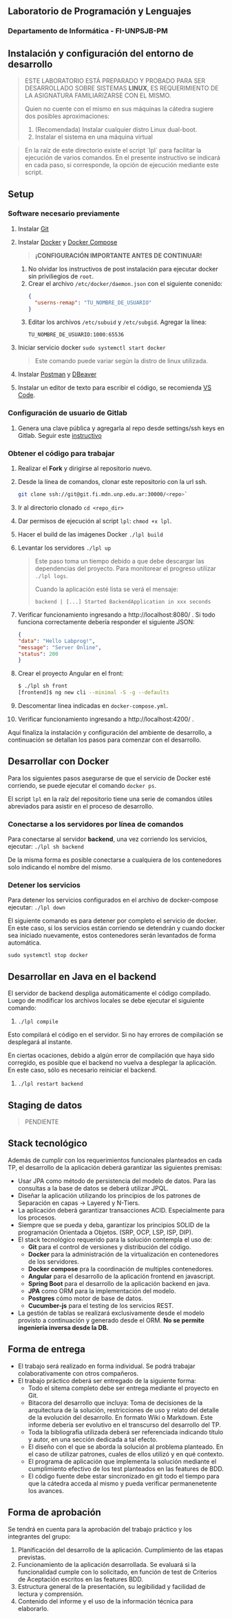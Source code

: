 ## Laboratorio de Programación y Lenguajes

### Departamento de Informática - FI-UNPSJB-PM

## Instalación y configuración del entorno de desarrollo

> ESTE LABORATORIO ESTÁ PREPARADO Y PROBADO PARA SER DESARROLLADO SOBRE SISTEMAS **LINUX**, ES REQUERIMIENTO DE LA ASIGNATURA FAMILIARIZARSE CON EL MISMO.
>
> Quien no cuente con el mismo en sus máquinas la cátedra sugiere dos posibles aproximaciones:
> 1. (Recomendada) Instalar cualquier distro Linux dual-boot.
> 2. Instalar el sistema en una máquina virtual

> En la raíz de este directorio existe el script ´lpl´ para facilitar la ejecución de varios comandos. En el presente instructivo se indicará en cada paso, si corresponde, la opción de ejecución mediante este script. 

## Setup

### Software necesario previamente

1. Instalar [Git](https://git-scm.com/download/linux)

1. Instalar [Docker](https://docs.docker.com/install/linux/docker-ce/ubuntu/) y [Docker Compose](https://docs.docker.com/compose/install/)
    > **¡CONFIGURACIÓN IMPORTANTE ANTES DE CONTINUAR!**
    >
    1. No olvidar los instructivos de post instalación para ejecutar docker sin priviliegios de `root`.
    1. Crear el archivo `/etc/docker/daemon.json` con el siguiente conenido:
        ```json
        {
          "userns-remap": "TU_NOMBRE_DE_USUARIO"
        }
        ```
    1. Editar los archivos `/etc/subuid` y `/etc/subgid`. Agregar la línea:
        ```
        TU_NOMBRE_DE_USUARIO:1000:65536
        ```

1. Iniciar servicio docker `sudo systemctl start docker`
    > Este comando puede variar según la distro de linux utilizada.

1. Instalar [Postman](https://www.postman.com/downloads/) y [DBeaver](https://dbeaver.io/download/)

1. Instalar un editor de texto para escribir el código, se recomienda [VS Code](https://code.visualstudio.com/download).

### Configuración de usuario de Gitlab

1. Genera una clave pública y agregarla al repo desde settings/ssh keys en Gitlab. Seguir este [instructivo](https://git.fi.mdn.unp.edu.ar/help/ssh/README#generating-a-new-ssh-key-pair)

### Obtener el código para trabajar

1. Realizar el **Fork** y dirigirse al repositorio nuevo.

1. Desde la línea de comandos, clonar este repositorio con la url ssh. 
    ```sh
    git clone ssh://git@git.fi.mdn.unp.edu.ar:30000/<repo>`
    ```

1. Ir al directorio clonado `cd <repo_dir>`

1. Dar permisos de ejecución al script `lpl`: `chmod +x lpl`.

1. Hacer el build de las imágenes Docker `./lpl build` 

1. Levantar los servidores `./lpl up`
      > Este paso toma un tiempo debido a que debe descargar las dependencias del proyecto. Para monitorear el progreso utilizar `./lpl logs`.
      >
      > Cuando la aplicación esté lista se verá el mensaje:
      >
      > `backend | [...] Started BackendApplication in xxx seconds`

1. Verificar funcionamiento ingresando a http://localhost:8080/ . Si todo funciona correctamente debería responder el siguiente JSON:
      ```json
      {
      "data": "Hello Labprog!",
      "message": "Server Online",
      "status": 200
      }
      ```
1. Crear el proyecto Angular en el front:
    ```sh
    $ ./lpl sh front
    [frontend]$ ng new cli --minimal -S -g --defaults 
    ```

1. Descomentar linea indicadas en `docker-compose.yml`.

1. Verificar funcionamiento ingresando a http://localhost:4200/ .

Aquí finaliza la instalación y configuración del ambiente de desarrollo, a continuación se detallan los pasos para comenzar con el desarrollo.

## Desarrollar con Docker

Para los siguientes pasos asegurarse de que el servicio de Docker esté corriendo, se puede ejecutar el comando `docker ps`.

El script `lpl` en la raíz del repositorio tiene una serie de comandos útiles abreviados para asistir en el proceso de desarrollo.

### Conectarse a los servidores por línea de comandos

Para conectarse al servidor **backend**, una vez corriendo los servicios, ejecutar: ```./lpl sh backend```

De la misma forma es posible conectarse a cualquiera de los contenedores solo indicando el nombre del mismo.

### Detener los servicios

Para detener los servicios configurados en el archivo de docker-compose ejecutar: ```./lpl down```

El siguiente comando es para detener por completo el servicio de docker. En este caso, si los servicios están corriendo se detendrán y cuando docker sea iniciado nuevamente, estos contenedores serán levantados de forma automática.

`sudo systemctl stop docker`

## Desarrollar en Java en el backend

El servidor de backend despliga automáticamente el código compilado. Luego de modificar los archivos locales se debe ejecutar el siguiente comando:

1. `./lpl compile`

Esto compilará el código en el servidor. Si no hay errores de compilación se desplegará al instante.

En ciertas ocaciones, debido a algún error de compilación que haya sido corregido, es posible que el backend no vuelva a desplegar la aplicación. En este caso, sólo es necesario reiniciar el backend.

1. `./lpl restart backend`

## Staging de datos

> PENDIENTE

## Stack tecnológico
Además de cumplir con los requerimientos funcionales planteados en cada TP, el desarrollo de la aplicación deberá garantizar las siguientes premisas:
* Usar JPA como método de persistencia del modelo de datos. Para las consultas a la base de datos se deberá utilizar JPQL.
* Diseñar la aplicación utilizando los principios de los patrones de Separación en capas &rarr; Layered y N-Tiers.
* La aplicación deberá garantizar transacciones ACID. Especialmente para los procesos.
* Siempre que se pueda y deba, garantizar los principios SOLID de la programación Orientada a Objetos. (SRP, OCP, LSP, ISP, DIP).
* El stack tecnológico requerido para la solución contempla el uso de:
  + **Git** para el control de versiones y distribución del código.
  + **Docker** para la administración de la virtualización en contenedores de los servidores.
  + **Docker compose** pra la coordinación de multiples contenedores.
  + **Angular**  para el desarrollo de la aplicación frontend en javascript.
  + **Spring Boot** para el desarrollo de la aplicación backend en java.
  + **JPA** como ORM para la implementación del modelo.
  + **Postgres** cómo motor de base de datos.
  + **Cucumber-js** para el testing de los servicios REST.
* La gestión de tablas se realizará exclusivamente desde el modelo provisto a continuación y generado desde el ORM. **No se permite ingeniería inversa desde la DB.**

## Forma de entrega
* El trabajo será realizado en forma individual. Se podrá trabajar colaborativamente con otros compañeros.
* El trabajo práctico deberá ser entregado de la siguiente forma:
  * Todo el sitema completo debe ser entrega mediante el proyecto en Git.
  * Bitacora del desarrollo que incluya: Toma de decisiones de la arquitectura de la solución, restricciones de uso y relato del detalle de la evolución del desarrollo. En formato Wiki o Markdown. Este informe debería ser evolutivo en el transcurso del desarrollo del TP.
  * Toda la bibliografía utilizada deberá ser referenciada indicando título y autor, en una sección dedicada a tal efecto.
  * El diseño con el que se aborda la solución al problema planteado. En el caso de utilizar patrones, cuales de ellos utilizó y en qué contexto.
  * El programa de aplicación que implementa la solución mediante el cumplimiento efectivo de los test planteados en las features de BDD.
  * El código fuente debe estar sincronizado en git todo el tiempo para que la cátedra acceda al mismo y pueda verificar permanenetente los avances.

## Forma de aprobación
Se tendrá en cuenta para la aprobación del trabajo práctico y los integrantes del grupo:
1. Planificación del desarrollo de la aplicación. Cumplimiento de las etapas previstas.
2. Funcionamiento de la aplicación desarrollada. Se evaluará si la funcionalidad cumple con lo solicitado, en función de test de Criterios de Aceptación escritos en las features BDD.
3. Estructura general de la presentación, su legibilidad y facilidad de lectura y comprensión.
4. Contenido del informe y el uso de la información técnica para elaborarlo.





